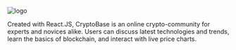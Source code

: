 ![logo](https://raw.githubusercontent.com/tmiess/CryptoBase/master/cryptobase_Wordmark.png)

Created with React.JS, CryptoBase is an online crypto-community for experts and novices alike. Users can discuss latest technologies and trends, learn the basics of blockchain, and interact with live price charts.
